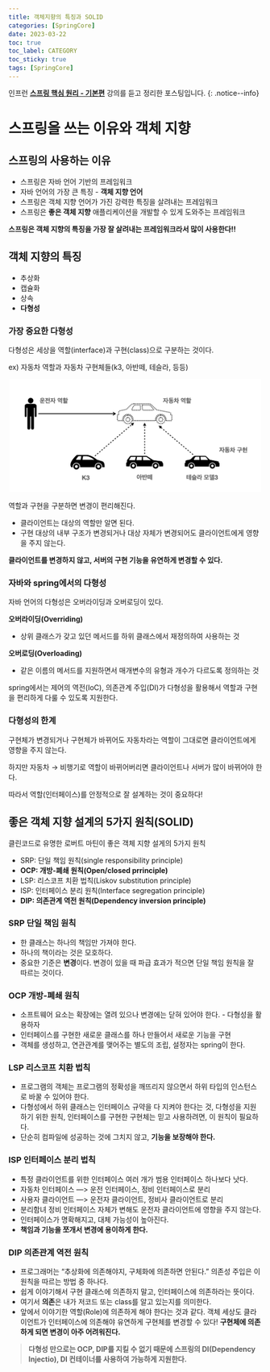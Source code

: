 ```yaml
---
title: 객체지향의 특징과 SOLID
categories: [SpringCore]
date: 2023-03-22
toc: true
toc_label: CATEGORY
toc_sticky: true
tags: [SpringCore]
---
```



인프런 **[스프링 핵심 원리 - 기본편](https://www.inflearn.com/course/스프링-핵심-원리-기본편/dashboard)** 강의를 듣고 정리한 포스팅입니다.
{: .notice--info}

# 스프링을 쓰는 이유와 객체 지향

## 스프링의 사용하는 이유

- 스프링은 자바 언어 기반의 프레임워크
- 자바 언어의 가장 큰 특징 - **객체 지향 언어**
- 스프링은 객체 지향 언어가 가진 강력한 특징을 살려내는 프레임워크
- 스프링은 **좋은 객체 지향** 애플리케이션을 개발할 수 있게 도와주는 프레임워크

**스프링은 객체 지향의 특징을 가장 잘 살려내는 프레임워크라서 많이 사용한다!!**

## 객체 지향의 특징

- 추상화
- 캡슐화
- 상속
- **다형성**

### 가장 중요한 다형성

다형성은 세상을 역할(interface)과 구현(class)으로 구분하는 것이다. 

ex) 자동차 역할과 자동차 구현체들(k3, 아반떼, 테슬라, 등등)

<p align = "center"><img src='/assets/images/posts/2023-03-22/1.png' width="500"/></p>

역할과 구현을 구분하면 변경이 편리해진다. 

- 클라이언트는 대상의 역할만 알면 된다.
- 구현 대상의 내부 구조가 변경되거나 대상 자체가 변경되어도 클라이언트에게 영향을 주지 않는다.

**클라이언트를 변경하지 않고, 서버의 구현 기능을 유연하게 변경할 수 있다.**

### 자바와 spring에서의 다형성

자바 언어의 다형성은 오버라이딩과 오버로딩이 있다.

**오버라이딩(Overriding)**

- 상위 클래스가 갖고 있던 메서드를 하위 클래스에서 재정의하여 사용하는 것

**오버로딩(Overloading)**

- 같은 이름의 메서드를 지원하면서 매개변수의 유형과 개수가 다르도록 정의하는 것

spring에서는 제어의 역전(IoC), 의존관계 주입(DI)가 다형성을 활용해서 역할과 구현을 편리하게 다룰 수 있도록 지원한다.

### 다형성의 한계

구현체가 변경되거나 구현체가 바뀌어도 자동차라는 역할이 그대로면 클라이언트에게 영향을 주지 않는다.

하지만 자동차 → 비행기로 역할이 바뀌어버리면 클라이언트나 서버가 많이 바뀌어야 한다. 

따라서 역할(인터페이스)를 안정적으로 잘 설계하는 것이 중요하다!

## 좋은 객체 지향 설계의 5가지 원칙(SOLID)

클린코드로 유명한 로버트 마틴이 좋은 객체 지향 설게의 5가지 원칙

- SRP: 단일 책임 원칙(single responsibility principle)
- **OCP: 개방-폐쇄 원칙(Open/closed prrinciple)**
- LSP: 리스코프 치환 법칙(Liskov substitution principle)
- ISP: 인터페이스 분리 원칙(Interface segregation principle)
- **DIP: 의존관계 역전 원칙(Dependency inversion principle)**

### SRP 단일 책임 원칙

- 한 클래스는 하나의 책임만 가져야 한다.
- 하나의 책이라는 것은 모호하다.
- 중요한 기준은 **변경**이다. 변경이 있을 때 파급 효과가 적으면 단일 책임 원칙을 잘 따르는 것이다.

### **OCP 개방-폐쇄 원칙**

- 소프트웨어 요소는 확장에는 열려 있으나 변경에는 닫혀 있어야 한다. - 다형성을 활용하자
- 인터페이스를 구현한 새로운 클래스를 하나 만들어서 새로운 기능을 구현
- 객체를 생성하고, 연관관계를 맺어주는 별도의 조립, 설정자는 spring이 한다.

### LSP 리스코프 치환 법칙

- 프로그램의 객체는 프로그램의 정확성을 깨뜨리지 않으면서 하위 타입의 인스턴스로 바꿀 수 있어야 한다.
- 다형성에서 하위 클래스는 인터페이스 규약을 다 지켜야 한다는 것, 다형성을 지원하기 위한 원칙, 인터페이스를 구현한 구현체는 믿고 사용하려면, 이 원칙이 필요하다.
- 단순히 컴파일에 성공하는 것에 그치지 않고, **기능을 보장해야 한다.**

### ISP 인터페이스 분리 법칙

- 특정 클라이언트를 위한 인터페이스 여러 개가 범용 인터페이스 하나보다 낫다.
- 자동차 인터페이스 —> 운전 인터페이스, 정비 인터페이스로 분리
- 사용자 클라이언트 —> 운전자 클라이언트, 정비사 클라이언트로 분리
- 분리함녀 정비 인터페이스 자체가 변해도 운전자 클라이언트에 영향을 주지 않는다.
- 인터페이스가 명확해지고, 대체 가능성이 높아진다.
- **책임과 기능을 쪼개서 변경에 용이하게 한다.**

### DIP 의존관계 역전 원칙

- 프로그래머는 “추상화에 의존해야지, 구체화에 의존하면 안된다.” 의존성 주입은 이 원칙을 따르는 방법 중 하나다.
- 쉽게 이야기해서 구현 클래스에 의존하지 말고, 인터페이스에 의존하라는 뜻이다.
- 여기서 **의존**은 내가 저코드 또는 class를 알고 있는지를 의미한다.
- 앞에서 이야기한 역할(Role)에 의존하게 해야 한다는 것과 같다. 객체 세상도 클라이언트가 인터페이스에 의존해야 유연하게 구현체를 변경할 수 있다! **구현체에 의존하게 되면 변경이 아주 어려워진다.**

> **다형성 만으로는 OCP, DIP를 지킬 수 없기 때문에 스프링의 DI(Dependency Injectio), DI 컨테이너를 사용하여 가능하게 지원한다.**
>